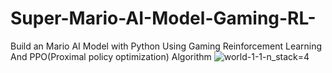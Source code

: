 # Super-Mario-AI-Model-Gaming-RL-
Build an Mario AI Model with Python Using Gaming Reinforcement Learning And PPO(Proximal policy optimization) Algorithm 
![world-1-1-n_stack=4](https://github.com/Ehsan-Taheri/Super-Mario-AI-Model-Gaming-RL-/assets/24533827/1ab2b093-bcb6-4a5f-a22e-57ca2e43b4ef)

